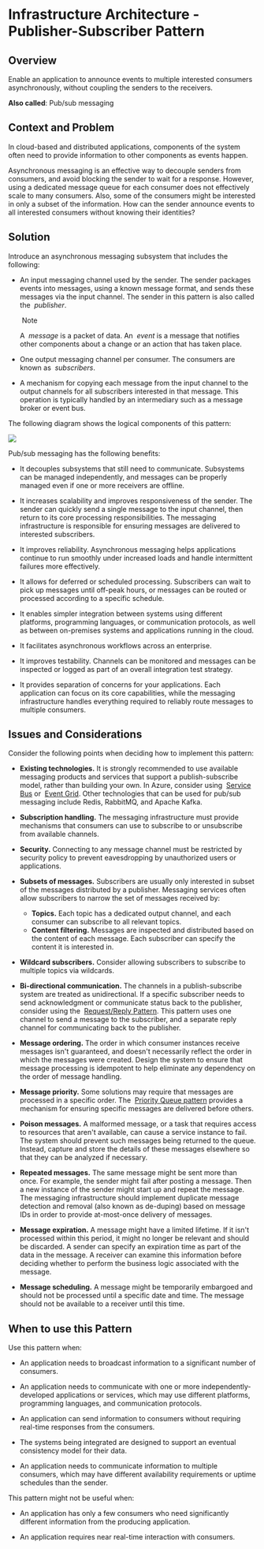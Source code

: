 [comment]: [Architecture](ReadMe.MD)

Infrastructure Architecture - Publisher-Subscriber Pattern
========================================================


Overview
--------

Enable an application to announce events to multiple interested
consumers asynchronously, without coupling the senders to the receivers.

**Also called**: Pub/sub messaging

Context and Problem
-------------------

In cloud-based and distributed applications, components of the system
often need to provide information to other components as events happen.

Asynchronous messaging is an effective way to decouple senders from
consumers, and avoid blocking the sender to wait for a response.
However, using a dedicated message queue for each consumer does not
effectively scale to many consumers. Also, some of the consumers might
be interested in only a subset of the information. How can the sender
announce events to all interested consumers without knowing their
identities?

Solution
--------

Introduce an asynchronous messaging subsystem that includes the
following:

-   An input messaging channel used by the sender. The sender packages
    events into messages, using a known message format, and sends these
    messages via the input channel. The sender in this pattern is also
    called the  *publisher*.

     Note

    A  *message* is a packet of data. An  *event* is a message that
    notifies other components about a change or an action that has taken
    place.

-   One output messaging channel per consumer. The consumers are known
    as  *subscribers*.

-   A mechanism for copying each message from the input channel to the
    output channels for all subscribers interested in that message. This
    operation is typically handled by an intermediary such as a message
    broker or event bus.

The following diagram shows the logical components of this pattern:

![](attachments/463533391/463533390.png)

Pub/sub messaging has the following benefits:

-   It decouples subsystems that still need to communicate. Subsystems
    can be managed independently, and messages can be properly managed
    even if one or more receivers are offline.

-   It increases scalability and improves responsiveness of the sender.
    The sender can quickly send a single message to the input channel,
    then return to its core processing responsibilities. The messaging
    infrastructure is responsible for ensuring messages are delivered to
    interested subscribers.

-   It improves reliability. Asynchronous messaging helps applications
    continue to run smoothly under increased loads and handle
    intermittent failures more effectively.

-   It allows for deferred or scheduled processing. Subscribers can wait
    to pick up messages until off-peak hours, or messages can be routed
    or processed according to a specific schedule.

-   It enables simpler integration between systems using different
    platforms, programming languages, or communication protocols, as
    well as between on-premises systems and applications running in the
    cloud.

-   It facilitates asynchronous workflows across an enterprise.

-   It improves testability. Channels can be monitored and messages can
    be inspected or logged as part of an overall integration test
    strategy.

-   It provides separation of concerns for your applications. Each
    application can focus on its core capabilities, while the messaging
    infrastructure handles everything required to reliably route
    messages to multiple consumers.

Issues and Considerations
-------------------------

Consider the following points when deciding how to implement this
pattern:

-   **Existing technologies.** It is strongly recommended to use
    available messaging products and services that support a
    publish-subscribe model, rather than building your own. In Azure,
    consider using  [Service
    Bus](https://docs.microsoft.com/en-us/azure/service-bus-messaging/) or 
    [Event
    Grid](https://docs.microsoft.com/en-us/azure/event-grid/).
    Other technologies that can be used for pub/sub messaging include
    Redis, RabbitMQ, and Apache Kafka.

-   **Subscription handling.** The messaging infrastructure must provide
    mechanisms that consumers can use to subscribe to or unsubscribe
    from available channels.

-   **Security.** Connecting to any message channel must be restricted
    by security policy to prevent eavesdropping by unauthorized users or
    applications.

-   **Subsets of messages.** Subscribers are usually only interested in
    subset of the messages distributed by a publisher. Messaging
    services often allow subscribers to narrow the set of messages
    received by:

    -   **Topics.** Each topic has a dedicated output channel, and each
        consumer can subscribe to all relevant topics.
    -   **Content filtering.** Messages are inspected and distributed
        based on the content of each message. Each subscriber can
        specify the content it is interested in.

-   **Wildcard subscribers.** Consider allowing subscribers to subscribe
    to multiple topics via wildcards.

-   **Bi-directional communication.** The channels in a
    publish-subscribe system are treated as unidirectional. If a
    specific subscriber needs to send acknowledgment or communicate
    status back to the publisher, consider using the  [Request/Reply
    Pattern](http://www.enterpriseintegrationpatterns.com/patterns/messaging/RequestReply.html).
    This pattern uses one channel to send a message to the subscriber,
    and a separate reply channel for communicating back to the
    publisher.

-   **Message ordering.** The order in which consumer instances receive
    messages isn\'t guaranteed, and doesn\'t necessarily reflect the
    order in which the messages were created. Design the system to
    ensure that message processing is idempotent to help eliminate any
    dependency on the order of message handling.

-   **Message priority.** Some solutions may require that messages are
    processed in a specific order. The  [Priority Queue
    pattern](https://docs.microsoft.com/en-us/azure/architecture/patterns/priority-queue) provides
    a mechanism for ensuring specific messages are delivered before
    others.

-   **Poison messages.** A malformed message, or a task that requires
    access to resources that aren\'t available, can cause a service
    instance to fail. The system should prevent such messages being
    returned to the queue. Instead, capture and store the details of
    these messages elsewhere so that they can be analyzed if necessary.

-   **Repeated messages.** The same message might be sent more than
    once. For example, the sender might fail after posting a message.
    Then a new instance of the sender might start up and repeat the
    message. The messaging infrastructure should implement duplicate
    message detection and removal (also known as de-duping) based on
    message IDs in order to provide at-most-once delivery of messages.

-   **Message expiration.** A message might have a limited lifetime. If
    it isn\'t processed within this period, it might no longer be
    relevant and should be discarded. A sender can specify an expiration
    time as part of the data in the message. A receiver can examine this
    information before deciding whether to perform the business logic
    associated with the message.

-   **Message scheduling.** A message might be temporarily embargoed and
    should not be processed until a specific date and time. The message
    should not be available to a receiver until this time.

When to use this Pattern
------------------------

Use this pattern when:

-   An application needs to broadcast information to a significant
    number of consumers.

-   An application needs to communicate with one or more
    independently-developed applications or services, which may use
    different platforms, programming languages, and communication
    protocols.

-   An application can send information to consumers without requiring
    real-time responses from the consumers.

-   The systems being integrated are designed to support an eventual
    consistency model for their data.

-   An application needs to communicate information to multiple
    consumers, which may have different availability requirements or
    uptime schedules than the sender.

This pattern might not be useful when:

-   An application has only a few consumers who need significantly
    different information from the producing application.

-   An application requires near real-time interaction with consumers.

